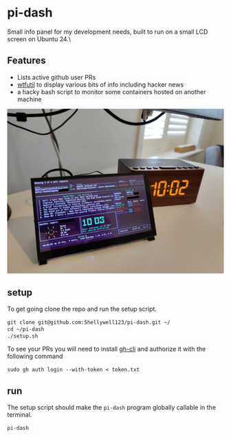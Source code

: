 # pi-dash
Small info panel for my development needs, built to run on a small LCD screen on Ubuntu 24.\

## Features
- Lists active github user PRs
- [wtfutil]() to display various bits of info including hacker news
- a hacky bash script to monitor some containers hosted on another machine

![image](https://github.com/Shellywell123/pi-dash/blob/main/docs/photo.png)

## setup
To get going clone the repo and run the setup script.
```
git clone git@github.com:Shellywell123/pi-dash.git ~/
cd ~/pi-dash
./setup.sh
```
To see your PRs you will need to install [gh-cli](https://cli.github.com/) and authorize it with the following command 
```
sudo gh auth login --with-token < token.txt
```

## run 
The setup script should make the `pi-dash` program globally callable in the terminal.
```
pi-dash
```

